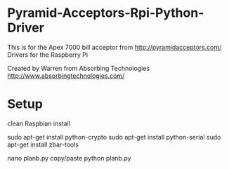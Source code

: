 Pyramid-Acceptors-Rpi-Python-Driver
===================================

This is for the Apex 7000 bill acceptor from http://pyramidacceptors.com/ Drivers for the Raspberry Pi

Created by 
Warren from Absorbing Technologies http://www.absorbingtechnologies.com/


Setup
===================

clean Raspbian install

sudo apt-get install python-crypto
sudo apt-get install python-serial
sudo apt-get install zbar-tools


nano planb.py
copy/paste
python planb.py

